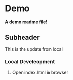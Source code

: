 # Demo

**A demo readme file!**

## Subheader

This is the update from local

### Local Develeopment

1. Open index.html in browser